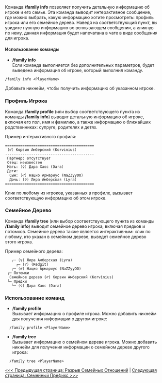 Команда **/family info** позволяет получить детальную информацию об игроке и его семье. Эта команда выводит интерактивное сообщение, где можно выбрать, какую информацию хотите просмотреть: профиль игрока или его семейное дерево. Наведя на соответствующий пункт, вы увидите нужную информацию во всплывающем сообщении, а кликнув по нему, данная информация будет напечатана в чате в виде сообщения для игрока.

#### Использование команды

- **/family info**  
  Если команда выполняется без дополнительных параметров, будет выведена информация об игроке, который выполнил команду.

```
/family info <PlayerName>
```
  Добавьте никнейм, чтобы получить информацию об указанном игроке.

### Профиль Игрока

Команда **/family profile** (или выбор соответствующего пункта из команды **/family info**) выводит детальную информацию об игроке, включая его пол, имя и фамилию, а также информацию о ближайших родственниках: супруге, родителях и детях.

Пример интерактивного профиля:

```
=========================================
 (♂) Корвин Амберский (Korvinius)
-----------------------------------------
 Партнер: отсутствует 
 Отец: неизвестен 
 Мать: (♀) Дара Хаос (Dara)
 Дети: 
  Сын: (♂) Нацио Армариус (NaZZyyOO)
  Дочь: (♀) Лира Амберская (Lyra)
=========================================
```

Клик по любому из игроков, указанных в профиле, вызывает соответствующую информацию об этом игроке.

### Семейное Дерево

Команда **/family tree** (или выбор соответствующего пункта из команды **/family info**) выводит семейное дерево игрока, включая предков и потомков. Семейное дерево также является интерактивным: клик по любому, кто указан в семейном дереве, выведет семейное дерево этого игрока.

Пример семейного дерева:

```
   ┌─ (♀) Лира Амберская (Lyra)
     ┌─ (?) (Redgit)
   ┌─ (♂) Нацио Армариус (NaZZyyOO)
 ┌─ Потомки 
  Семейное дерево (♂) Корвин Амберский (Korvinius)
 └─ Предки 
   └─ (♀) Дара Хаос (Dara)
  ```

### Использование команд

- **/family profile**  
  Вызывает информацию о профиле игрока. Можно добавить никнейм для получения информации о другом игроке:

```
  /family profile <PlayerName>
```

- **/family tree**  
  Вызывает информацию о семейном дереве игрока. Можно добавить никнейм для получения информации о семейном дереве другого игрока:

```
  /family tree <PlayerName>
```

[<<< Предыдущая страница: Разрыв Семейных Отношений](separate.md) | [Следующая страница: Семейный Префикс >>>](prefix.md)
